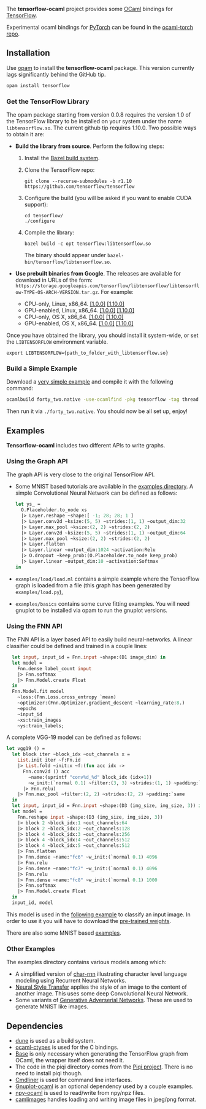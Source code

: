 The __tensorflow-ocaml__ project provides some [OCaml](http://ocaml.org) bindings for [TensorFlow](http://tensorflow.org).

Experimental ocaml bindings for [PyTorch](https://pytorch.org)
can be found in the [ocaml-torch repo](https://github.com/LaurentMazare/ocaml-torch).

## Installation

Use [opam](https://opam.ocaml.org/) to install the __tensorflow-ocaml__ package. This version currently
lags significantly behind the GitHub tip.

```bash
opam install tensorflow
```

### Get the TensorFlow Library

The opam package starting from version 0.0.8 requires the version 1.0 of the TensorFlow library to be installed on your system under the name `libtensorflow.so`. The current github tip requires 1.10.0.
Two possible ways to obtain it are:

* __Build the library from source__. Perform the following steps:
    1. Install the [Bazel build system](http://bazel.io/docs/install.html).
    1. Clone the TensorFlow repo:

        `git clone --recurse-submodules -b r1.10 https://github.com/tensorflow/tensorflow`
    1. Configure the build (you will be asked if you want to enable CUDA support):
    
        ```
        cd tensorflow/
        ./configure
        ```
    1. Compile the library:

       `bazel build -c opt tensorflow:libtensorflow.so`
       
       The binary should appear under `bazel-bin/tensorflow/libtensorflow.so`.

* __Use prebuilt binaries from Google__. The releases are available for download in URLs of the form: `https://storage.googleapis.com/tensorflow/libtensorflow/libtensorflow-TYPE-OS-ARCH-VERSION.tar.gz`. For example:
    * CPU-only, Linux, x86_64.
    [[1.0.0]](https://storage.googleapis.com/tensorflow/libtensorflow/libtensorflow-cpu-linux-x86_64-1.0.0.tar.gz)
    [[1.10.0]](https://storage.googleapis.com/tensorflow/libtensorflow/libtensorflow-cpu-linux-x86_64-1.10.0.tar.gz)
    * GPU-enabled, Linux, x86_64.
    [[1.0.0]](https://storage.googleapis.com/tensorflow/libtensorflow/libtensorflow-gpu-linux-x86_64-1.0.0.tar.gz)
    [[1.10.0]](https://storage.googleapis.com/tensorflow/libtensorflow/libtensorflow-gpu-linux-x86_64-1.10.0.tar.gz)
    * CPU-only, OS X, x86_64.
    [[1.0.0]](https://storage.googleapis.com/tensorflow/libtensorflow/libtensorflow-cpu-darwin-x86_64-1.0.0.tar.gz)
    [[1.10.0]](https://storage.googleapis.com/tensorflow/libtensorflow/libtensorflow-cpu-darwin-x86_64-1.10.0.tar.gz)
    * GPU-enabled, OS X, x86_64.
    [[1.0.0]](https://storage.googleapis.com/tensorflow/libtensorflow/libtensorflow-gpu-darwin-x86_64-1.0.0.tar.gz)
    [[1.10.0]](https://storage.googleapis.com/tensorflow/libtensorflow/libtensorflow-gpu-darwin-x86_64-1.10.0.tar.gz)

Once you have obtained the library, you should install it system-wide, or set the `LIBTENSORFLOW` environment variable.

    export LIBTENSORFLOW={path_to_folder_with_libtensorflow.so}
    
### Build a Simple Example

Download a [very simple example](https://github.com/LaurentMazare/tensorflow-ocaml/tree/master/examples/basics/forty_two.ml) and compile it with the following command:
```bash
ocamlbuild forty_two.native -use-ocamlfind -pkg tensorflow -tag thread
```

Then run it via `./forty_two.native`. You should now be all set up, enjoy!

## Examples

__Tensorflow-ocaml__ includes two different APIs to write graphs.

### Using the Graph API

The graph API is very close to the original TensorFlow API.

* Some MNIST based tutorials are available in the [examples directory](https://github.com/LaurentMazare/tensorflow-ocaml/tree/master/examples/mnist).
  A simple Convolutional Neural Network can be defined as follows:
  ```ocaml
  let ys_ =
    O.Placeholder.to_node xs
    |> Layer.reshape ~shape:[ -1; 28; 28; 1 ]
    |> Layer.conv2d ~ksize:(5, 5) ~strides:(1, 1) ~output_dim:32
    |> Layer.max_pool ~ksize:(2, 2) ~strides:(2, 2)
    |> Layer.conv2d ~ksize:(5, 5) ~strides:(1, 1) ~output_dim:64
    |> Layer.max_pool ~ksize:(2, 2) ~strides:(2, 2)
    |> Layer.flatten
    |> Layer.linear ~output_dim:1024 ~activation:Relu
    |> O.dropout ~keep_prob:(O.Placeholder.to_node keep_prob)
    |> Layer.linear ~output_dim:10 ~activation:Softmax
  in
  ```

* `examples/load/load.ml` contains a simple example where the TensorFlow graph is loaded from a file (this graph has been generated by `examples/load.py`),
* `examples/basics` contains some curve fitting examples. You will need gnuplot to be installed via opam to run the gnuplot versions.

### Using the FNN API

The FNN API is a layer based API to easily build neural-networks. A linear classifier could be defined and trained in a couple lines:

```ocaml
  let input, input_id = Fnn.input ~shape:(D1 image_dim) in
  let model =
    Fnn.dense label_count input
    |> Fnn.softmax
    |> Fnn.Model.create Float
  in
  Fnn.Model.fit model
    ~loss:(Fnn.Loss.cross_entropy `mean)
    ~optimizer:(Fnn.Optimizer.gradient_descent ~learning_rate:8.)
    ~epochs
    ~input_id
    ~xs:train_images
    ~ys:train_labels;
```
A complete VGG-19 model can be defined as follows:

```ocaml
let vgg19 () =
  let block iter ~block_idx ~out_channels x =
    List.init iter ~f:Fn.id
    |> List.fold ~init:x ~f:(fun acc idx ->
      Fnn.conv2d () acc
        ~name:(sprintf "conv%d_%d" block_idx (idx+1))
        ~w_init:(`normal 0.1) ~filter:(3, 3) ~strides:(1, 1) ~padding:`same ~out_channels
      |> Fnn.relu)
    |> Fnn.max_pool ~filter:(2, 2) ~strides:(2, 2) ~padding:`same
  in
  let input, input_id = Fnn.input ~shape:(D3 (img_size, img_size, 3)) in
  let model =
    Fnn.reshape input ~shape:(D3 (img_size, img_size, 3))
    |> block 2 ~block_idx:1 ~out_channels:64
    |> block 2 ~block_idx:2 ~out_channels:128
    |> block 4 ~block_idx:3 ~out_channels:256
    |> block 4 ~block_idx:4 ~out_channels:512
    |> block 4 ~block_idx:5 ~out_channels:512
    |> Fnn.flatten
    |> Fnn.dense ~name:"fc6" ~w_init:(`normal 0.1) 4096
    |> Fnn.relu
    |> Fnn.dense ~name:"fc7" ~w_init:(`normal 0.1) 4096
    |> Fnn.relu
    |> Fnn.dense ~name:"fc8" ~w_init:(`normal 0.1) 1000
    |> Fnn.softmax
    |> Fnn.Model.create Float
  in
  input_id, model
```
This model is used in the [following example](https://github.com/LaurentMazare/tensorflow-ocaml/blob/master/examples/neural-style/vgg19.ml) to classify an input image. In order to use it you will have to download the [pre-trained weights](https://github.com/LaurentMazare/tensorflow-ocaml/releases/download/0.0.7/vgg19.cpkt).

There are also some MNIST based [examples](https://github.com/LaurentMazare/tensorflow-ocaml/tree/master/examples/fnn).

### Other Examples

The examples directory contains various models among which:

* A simplified version of
  [char-rnn](https://github.com/LaurentMazare/tensorflow-ocaml/blob/master/examples/char_rnn)
  illustrating character level language modeling using Recurrent Neural Networks.
* [Neural Style Transfer](https://github.com/LaurentMazare/tensorflow-ocaml/blob/master/examples/neural-style)
  applies the style of an image to the content of another image. This uses some deep Convolutional Neural Network.
* Some variants of [Generative Adverserial Networks](https://github.com/LaurentMazare/tensorflow-ocaml/blob/master/examples/gan).
  These are used to generate MNIST like images.

## Dependencies

* [dune](https://github.com/ocaml/dune) is used as a build system.
* [ocaml-ctypes](https://github.com/ocamllabs/ocaml-ctypes) is used for the C bindings.
* [Base](https://github.com/janestreet/base) is only necessary when generating the TensorFlow graph from OCaml, the wrapper itself does not need it.
* The code in the piqi directory comes from the [Piqi project](http://piqi.org). There is no need to install piqi though.
* [Cmdliner](https://github.com/dbuenzli/cmdliner) is used for command line interfaces.
* [Gnuplot-ocaml](https://bitbucket.org/ogu/gnuplot-ocaml) is an optional dependency used by a couple examples.
* [npy-ocaml](https://github.com/LaurentMazare/npy-ocaml) is used to read/write from npy/npz files.
* [camlimages](http://gallium.inria.fr/camlimages/) handles loading and writing image files in jpeg/png format.
